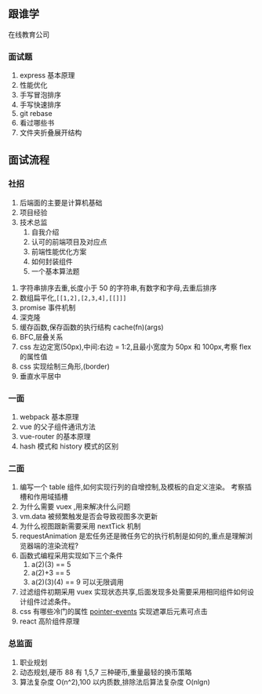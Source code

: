 ## 跟谁学

在线教育公司

### 面试题

1. express 基本原理
2. 性能优化
3. 手写冒泡排序
4. 手写快速排序
5. git rebase
6. 看过哪些书
7. 文件夹折叠展开结构

## 面试流程

### 社招

1. 后端面的主要是计算机基础
2. 项目经验
3. 技术总监
    1. 自我介绍
    2. 认可的前端项目及对应点
    3. 前端性能优化方案
    4. 如何封装组件
    5. 一个基本算法题

1) 字符串排序去重,长度小于 50 的字符串,有数字和字母,去重后排序
2) 数组扁平化,`[[1,2],[2,3,4],[[]]]`
3) promise 事件机制
4) 深克隆
5) 缓存函数,保存函数的执行结构 cache(fn)(args)
6) BFC,层叠关系
7) css 左边定宽(50px),中间:右边 = 1:2,且最小宽度为 50px 和 100px,考察 flex 的属性值
8) css 实现绘制三角形,(border)
9) 垂直水平居中

### 一面

1. webpack 基本原理
2. vue 的父子组件通讯方法
3. vue-router 的基本原理
4. hash 模式和 history 模式的区别

### 二面

1. 编写一个 table 组件,如何实现行列的自增控制,及模板的自定义渲染。
   考察插槽和作用域插槽
2. 为什么需要 vuex ,用来解决什么问题
3. vm.data 被频繁触发是否会导致视图多次更新
4. 为什么视图跟新需要采用 nextTick 机制
5. requestAnimation 是宏任务还是微任务它的执行机制是如何的,重点是理解浏览器端的渲染流程?
6. 函数式编程采用实现如下三个条件
    1. a(2)(3) == 5
    2. a(2)+3 == 5
    3. a(2)(3)(4) == 9 可以无限调用
7. 过滤组件初期采用 vuex 实现状态共享,后面发现多处需要采用相同组件如何设计组件过滤条件。
8. css 有哪些冷门的属性 [pointer-events](https://developer.mozilla.org/zh-CN/docs/Web/CSS/pointer-events) 实现遮罩后元素可点击
9. react 高阶组件原理

### 总监面

1. 职业规划
2. 动态规划,硬币 88 有 1,5,7 三种硬币,重量最轻的换币策略
3. 算法复杂度 O(n^2),100 以内质数,排除法后算法复杂度 O(nlgn)
